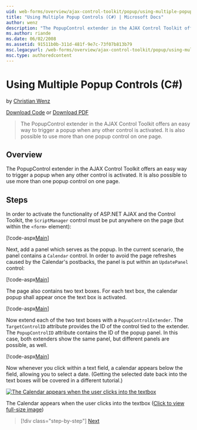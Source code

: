 ```yaml
---
uid: web-forms/overview/ajax-control-toolkit/popup/using-multiple-popup-controls-cs
title: "Using Multiple Popup Controls (C#) | Microsoft Docs"
author: wenz
description: "The PopupControl extender in the AJAX Control Toolkit offers an easy way to trigger a popup when any other control is activated. It is also possible to use m..."
ms.author: riande
ms.date: 06/02/2008
ms.assetid: 91511b0b-311d-481f-9e7c-73f07b813b79
msc.legacyurl: /web-forms/overview/ajax-control-toolkit/popup/using-multiple-popup-controls-cs
msc.type: authoredcontent
---
```

# Using Multiple Popup Controls (C#)

by [Christian Wenz](https://github.com/wenz)

[Download Code](https://download.microsoft.com/download/9/3/f/93f8daea-bebd-4821-833b-95205389c7d0/PopupControl1.cs.zip) or [Download PDF](https://download.microsoft.com/download/2/d/c/2dc10e34-6983-41d4-9c08-f78f5387d32b/popupcontrol1CS.pdf)

> The PopupControl extender in the AJAX Control Toolkit offers an easy way to trigger a popup when any other control is activated. It is also possible to use more than one popup control on one page.

## Overview

The PopupControl extender in the AJAX Control Toolkit offers an easy way to trigger a popup when any other control is activated. It is also possible to use more than one popup control on one page.

## Steps

In order to activate the functionality of ASP.NET AJAX and the Control Toolkit, the `ScriptManager` control must be put anywhere on the page (but within the `<form>` element):

[!code-aspx[Main](using-multiple-popup-controls-cs/samples/sample1.aspx)]

Next, add a panel which serves as the popup. In the current scenario, the panel contains a `Calendar` control. In order to avoid the page refreshes caused by the Calendar's postbacks, the panel is put within an `UpdatePanel` control:

[!code-aspx[Main](using-multiple-popup-controls-cs/samples/sample2.aspx)]

The page also contains two text boxes. For each text box, the calendar popup shall appear once the text box is activated.

[!code-aspx[Main](using-multiple-popup-controls-cs/samples/sample3.aspx)]

Now extend each of the two text boxes with a `PopupControlExtender`. The `TargetControlID` attribute provides the ID of the control tied to the extender. The `PopupControlID` attribute contains the ID of the popup panel. In this case, both extenders show the same panel, but different panels are possible, as well.

[!code-aspx[Main](using-multiple-popup-controls-cs/samples/sample4.aspx)]

Now whenever you click within a text field, a calendar appears below the field, allowing you to select a date. (Getting the selected date back into the text boxes will be covered in a different tutorial.)

[![The Calendar appears when the user clicks into the textbox](using-multiple-popup-controls-cs/_static/image2.png)](using-multiple-popup-controls-cs/_static/image1.png)

The Calendar appears when the user clicks into the textbox ([Click to view full-size image](using-multiple-popup-controls-cs/_static/image3.png))

> [!div class="step-by-step"]
> [Next](handling-postbacks-from-a-popup-control-with-an-updatepanel-cs.md)
